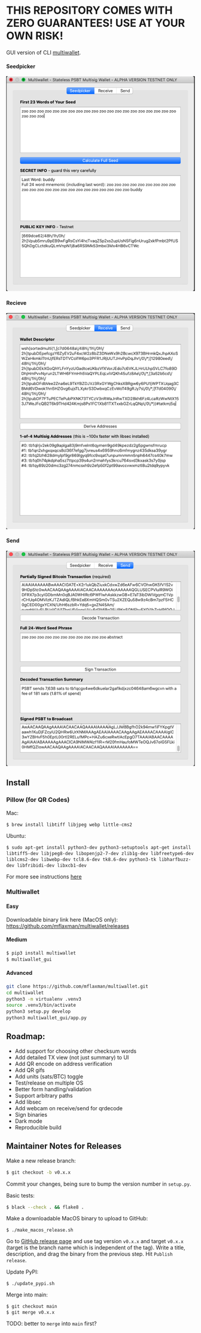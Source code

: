 # THIS REPOSITORY COMES WITH ZERO GUARANTEES! USE AT YOUR OWN RISK!

GUI version of CLI [multiwallet](https://twitter.com/mflaxman/status/1321503036724989952).

#### Seedpicker
![](https://raw.githubusercontent.com/mflaxman/multiwallet/main/images/seedpicker.png)

#### Recieve
![](https://raw.githubusercontent.com/mflaxman/multiwallet/main/images/receive.png)

#### Send
![](https://raw.githubusercontent.com/mflaxman/multiwallet/main/images/send.png)

## Install

### Pillow (for QR Codes)

Mac:
```
$ brew install libtiff libjpeg webp little-cms2
```

Ubuntu:
```
$ sudo apt-get install python3-dev python3-setuptools apt-get install libtiff5-dev libjpeg8-dev libopenjp2-7-dev zlib1g-dev libfreetype6-dev liblcms2-dev libwebp-dev tcl8.6-dev tk8.6-dev python3-tk libharfbuzz-dev libfribidi-dev libxcb1-dev
```

For more see instructions [here](https://pillow.readthedocs.io/en/latest/installation.html)

### Multiwallet

#### Easy
Downloadable binary link here (MacOS only):  
<https://github.com/mflaxman/multiwallet/releases>

#### Medium
```bash
$ pip3 install multiwallet
$ multiwallet_gui
```

#### Advanced
```bash
git clone https://github.com/mflaxman/multiwallet.git
cd multiwallet
python3 -m virtualenv .venv3
source .venv3/bin/activate
python3 setup.py develop
python3 multiwallet_gui/app.py 
```

## Roadmap:
* Add support for choosing other checksum words
* Add detailed TX view (not just summary) to UI
* Add QR encode on address verification
* Add QR gifs
* Add units (sats/BTC) toggle
* Test/release on multiple OS
* Better form handling/validation
* Support arbitrary paths
* Add libsec
* Add webcam on receive/send for qrdecode
* Sign binaries
* Dark mode
* Reproducible build

## Maintainer Notes for Releases

Make a new release branch:
```bash
$ git checkout -b v0.x.x
```

Commit your changes, being sure to bump the version number in `setup.py`.

Basic tests:
```bash
$ black --check . && flake8 .
```

Make a downloadable MacOS binary to upload to GitHub:
```
$ ./make_macos_release.sh 
```

Go to [GitHub release page](https://github.com/mflaxman/multiwallet/releases/new) and use tag version `v0.x.x` and target `v0.x.x` (target is the branch name which is independent of the tag).
Write a title, description, and drag the binary from the previous step.
Hit `Publish release`.

Update PyPI:
```
$ ./update_pypi.sh
```

Merge into main:
```
$ git checkout main
$ git merge v0.x.x
```
TODO: better to `merge` into `main` first?

